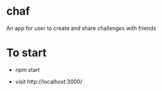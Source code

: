 # chaf
An app for user to create and share challenges with friends

# To start
- npm start

- visit http://localhost:3000/
